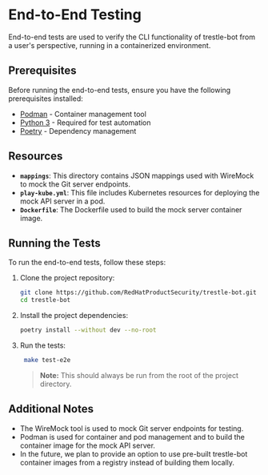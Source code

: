 # End-to-End Testing

End-to-end tests are used to verify the CLI functionality of trestle-bot from a user's perspective, running in a containerized environment.

## Prerequisites

Before running the end-to-end tests, ensure you have the following prerequisites installed:

- [Podman](https://podman.io/docs/installation) - Container management tool
- [Python 3](https://www.python.org/downloads/) - Required for test automation
- [Poetry](https://python-poetry.org/docs/#installation) - Dependency management

## Resources

- **`mappings`**: This directory contains JSON mappings used with WireMock to mock the Git server endpoints.
- **`play-kube.yml`**: This file includes Kubernetes resources for deploying the mock API server in a pod.
- **`Dockerfile`**: The Dockerfile used to build the mock server container image.

## Running the Tests

To run the end-to-end tests, follow these steps:

1. Clone the project repository:

   ```bash
   git clone https://github.com/RedHatProductSecurity/trestle-bot.git
   cd trestle-bot
   ```

2. Install the project dependencies:

   ```bash
   poetry install --without dev --no-root
   ```

3. Run the tests:

   ```bash
    make test-e2e
   ```

   > **Note:** This should always be run from the root of the project directory.

## Additional Notes
- The WireMock tool is used to mock Git server endpoints for testing.
- Podman is used for container and pod management and to build the container image for the mock API server.
- In the future, we plan to provide an option to use pre-built trestle-bot container images from a registry instead of building them locally.